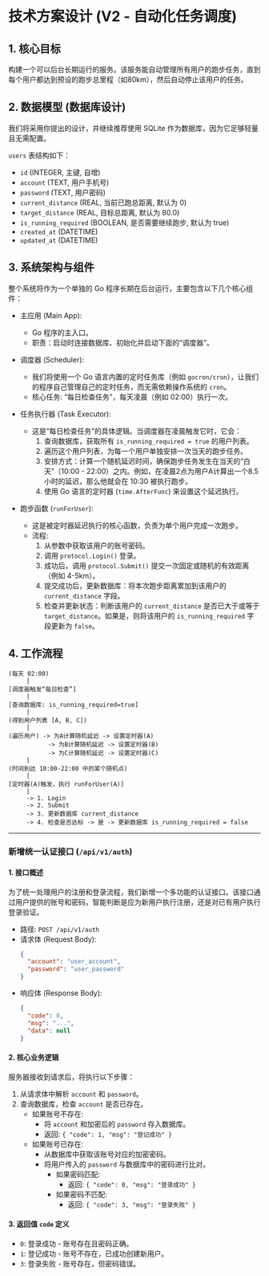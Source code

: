 # 技术方案设计 (V2 - 自动化任务调度)

## 1. 核心目标

构建一个可以后台长期运行的服务。该服务能自动管理所有用户的跑步任务，直到每个用户都达到预设的跑步总里程（如80km），然后自动停止该用户的任务。

## 2. 数据模型 (数据库设计)

我们将采用你提出的设计，并继续推荐使用 SQLite 作为数据库，因为它足够轻量且无需配置。

`users` 表结构如下：

-   `id` (INTEGER, 主键, 自增)
-   `account` (TEXT, 用户手机号)
-   `password` (TEXT, 用户密码)
-   `current_distance` (REAL, 当前已跑总距离, 默认为 0)
-   `target_distance` (REAL, 目标总距离, 默认为 80.0)
-   `is_running_required` (BOOLEAN, 是否需要继续跑步, 默认为 true)
-   `created_at` (DATETIME)
-   `updated_at` (DATETIME)

## 3. 系统架构与组件

整个系统将作为一个单独的 Go 程序长期在后台运行，主要包含以下几个核心组件：

-   主应用 (Main App):
    -   Go 程序的主入口。
    -   职责：启动时连接数据库、初始化并启动下面的“调度器”。

-   调度器 (Scheduler):
    -   我们将使用一个 Go 语言内置的定时任务库（例如 `gocron/cron`），让我们的程序自己管理自己的定时任务，而无需依赖操作系统的 `cron`。
    -   核心任务: “每日检查任务”，每天凌晨（例如 02:00）执行一次。

-   任务执行器 (Task Executor):
    -   这是“每日检查任务”的具体逻辑。当调度器在凌晨触发它时，它会：
        1.  查询数据库，获取所有 `is_running_required = true` 的用户列表。
        2.  遍历这个用户列表，为每一个用户单独安排一次当天的跑步任务。
        3.  安排方式：计算一个随机延迟时间，确保跑步任务发生在当天的“白天”（10:00 - 22:00）之内。例如，在凌晨2点为用户A计算出一个8.5小时的延迟，那么他就会在 10:30 被执行跑步。
        4.  使用 Go 语言的定时器 (`time.AfterFunc`) 来设置这个延迟执行。

-   跑步函数 (`runForUser`):
    -   这是被定时器延迟执行的核心函数，负责为单个用户完成一次跑步。
    -   流程:
        1.  从参数中获取该用户的账号密码。
        2.  调用 `protocol.Login()` 登录。
        3.  成功后，调用 `protocol.Submit()` 提交一次固定或随机的有效距离（例如 4-5km）。
        4.  提交成功后，更新数据库：将本次跑步距离累加到该用户的 `current_distance` 字段。
        5.  检查并更新状态：判断该用户的 `current_distance` 是否已大于或等于 `target_distance`。如果是，则将该用户的 `is_running_required` 字段更新为 `false`。

## 4. 工作流程

```
(每天 02:00)
     |
[调度器触发“每日检查”]
     |
[查询数据库: is_running_required=true]
     |
(得到用户列表 [A, B, C])
     |
(遍历用户) -> 为A计算随机延迟 -> 设置定时器(A)
           -> 为B计算随机延迟 -> 设置定时器(B)
           -> 为C计算随机延迟 -> 设置定时器(C)
     |
(时间到达 10:00-22:00 中的某个随机点)
     |
[定时器(A)触发，执行 runForUser(A)]
     |
     -> 1. Login
     -> 2. Submit
     -> 3. 更新数据库 current_distance
     -> 4. 检查是否达标 -> 是 -> 更新数据库 is_running_required = false
```

---

### 新增统一认证接口 (`/api/v1/auth`)

#### 1. 接口概述

为了统一处理用户的注册和登录流程，我们新增一个多功能的认证接口。该接口通过用户提供的账号和密码，智能判断是应为新用户执行注册，还是对已有用户执行登录验证。

- 路径: `POST /api/v1/auth`
- 请求体 (Request Body):
  ```json
  {
    "account": "user_account",
    "password": "user_password"
  }
  ```
- 响应体 (Response Body):
  ```json
  {
    "code": 0,
    "msg": "...",
    "data": null
  }
  ```

#### 2. 核心业务逻辑

服务器接收到请求后，将执行以下步骤：

1.  从请求体中解析 `account` 和 `password`。
2.  查询数据库，检查 `account` 是否已存在。
    - 如果账号不存在:
        - 将 `account` 和加密后的 `password` 存入数据库。
        - 返回: `{ "code": 1, "msg": "登记成功" }`
    - 如果账号已存在:
        - 从数据库中获取该账号对应的加密密码。
        - 将用户传入的 `password` 与数据库中的密码进行比对。
            - 如果密码匹配:
                - 返回: `{ "code": 0, "msg": "登录成功" }`
            - 如果密码不匹配:
                - 返回: `{ "code": 3, "msg": "登录失败" }`

#### 3. 返回值 `code` 定义

- `0`: 登录成功 - 账号存在且密码正确。
- `1`: 登记成功 - 账号不存在，已成功创建新用户。
- `3`: 登录失败 - 账号存在，但密码错误。
